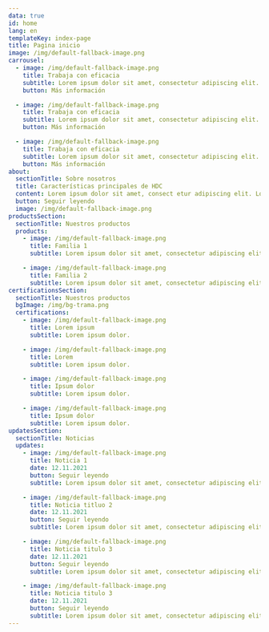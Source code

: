 ```yaml
---
data: true
id: home
lang: en
templateKey: index-page
title: Pagina inicio
image: /img/default-fallback-image.png
carrousel:
  - image: /img/default-fallback-image.png
    title: Trabaja con eficacia
    subtitle: Lorem ipsum dolor sit amet, consectetur adipiscing elit.
    button: Más información

  - image: /img/default-fallback-image.png
    title: Trabaja con eficacia
    subtitle: Lorem ipsum dolor sit amet, consectetur adipiscing elit.
    button: Más información

  - image: /img/default-fallback-image.png
    title: Trabaja con eficacia
    subtitle: Lorem ipsum dolor sit amet, consectetur adipiscing elit.
    button: Más información
about:
  sectionTitle: Sobre nosotros
  title: Características principales de HDC
  content: Lorem ipsum dolor sit amet, consect etur adipiscing elit. Lorem ipsum dolor sit am et, consectetur adipiscing elit. Lorem ip sum dolor sit a met, consectetur adipisci ng elit.
  button: Seguir leyendo
  image: /img/default-fallback-image.png
productsSection:
  sectionTitle: Nuestros productos
  products:
    - image: /img/default-fallback-image.png
      title: Familia 1
      subtitle: Lorem ipsum dolor sit amet, consectetur adipiscing elit.

    - image: /img/default-fallback-image.png
      title: Familia 2
      subtitle: Lorem ipsum dolor sit amet, consectetur adipiscing elit.
certificationsSection:
  sectionTitle: Nuestros productos
  bgImage: /img/bg-trama.png
  certifications:
    - image: /img/default-fallback-image.png
      title: Lorem ipsum
      subtitle: Lorem ipsum dolor.

    - image: /img/default-fallback-image.png
      title: Lorem
      subtitle: Lorem ipsum dolor.

    - image: /img/default-fallback-image.png
      title: Ipsum dolor
      subtitle: Lorem ipsum dolor.

    - image: /img/default-fallback-image.png
      title: Ipsum dolor
      subtitle: Lorem ipsum dolor.
updatesSection:
  sectionTitle: Noticias
  updates:
    - image: /img/default-fallback-image.png
      title: Noticia 1
      date: 12.11.2021
      button: Seguir leyendo
      subtitle: Lorem ipsum dolor sit amet, consectetur adipiscing elit

    - image: /img/default-fallback-image.png
      title: Noticia titluo 2
      date: 12.11.2021
      button: Seguir leyendo
      subtitle: Lorem ipsum dolor sit amet, consectetur adipiscing elit

    - image: /img/default-fallback-image.png
      title: Noticia titulo 3
      date: 12.11.2021
      button: Seguir leyendo
      subtitle: Lorem ipsum dolor sit amet, consectetur adipiscing elit

    - image: /img/default-fallback-image.png
      title: Noticia titulo 3
      date: 12.11.2021
      button: Seguir leyendo
      subtitle: Lorem ipsum dolor sit amet, consectetur adipiscing elit
---
```

